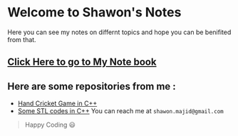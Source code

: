 # Welcome to Shawon's Notes
Here you can see my notes on differnt topics and hope you can be benifited from that.
## [Click Here to go to My Note book](https://codermehraj.github.io/MehrajNotes/)
## Here are some repositories from me :
- [Hand Cricket Game in C++](https://github.com/codermehraj/HAND-CRICK-2-cpp)
- [Some STL codes in C++](https://github.com/codermehraj/STL-in-CPP)
You can reach me at `shawon.majid@gmail.com`
> Happy Coding 😃
